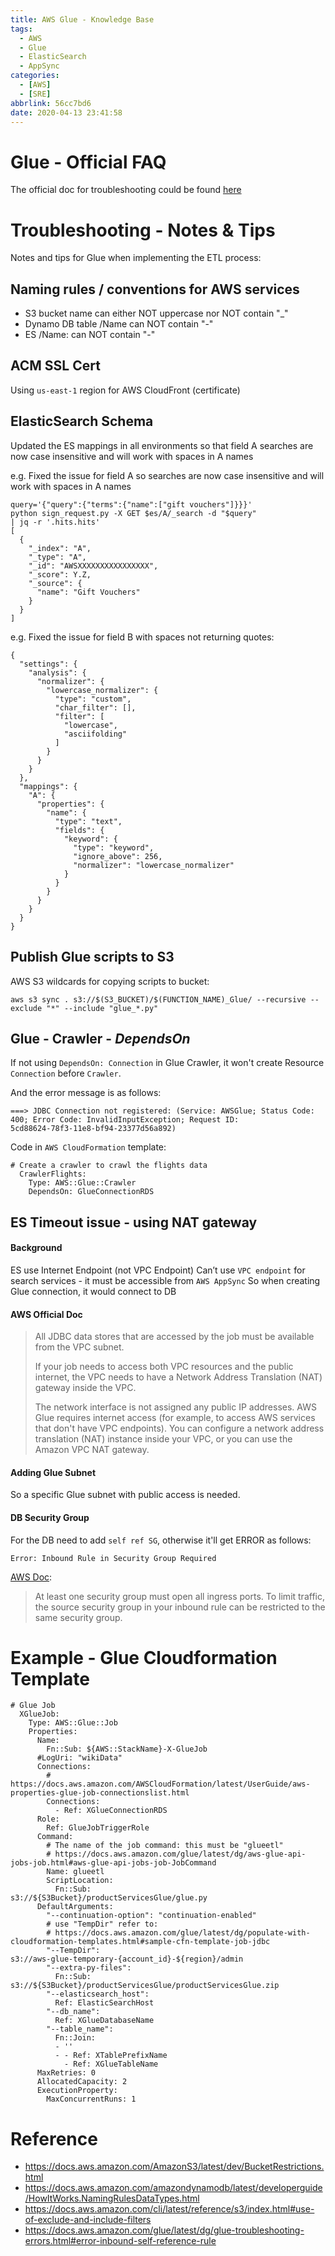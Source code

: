 ```yaml
---
title: AWS Glue - Knowledge Base
tags:
  - AWS
  - Glue
  - ElasticSearch
  - AppSync
categories:
  - [AWS]
  - [SRE]
abbrlink: 56cc7bd6
date: 2020-04-13 23:41:58
---
```


# Glue - Official FAQ
The official doc for troubleshooting could be found [here](https://docs.aws.amazon.com/glue/latest/dg/troubleshooting-glue.html)

# Troubleshooting - Notes & Tips
Notes and tips for Glue when implementing the ETL process:

## Naming rules / conventions for AWS services
- S3 bucket name can either NOT uppercase nor NOT contain "_" 
- Dynamo DB table /Name can NOT contain "-"
- ES /Name: can NOT contain "-"

## ACM SSL Cert
Using `us-east-1` region for AWS CloudFront (certificate)

## ElasticSearch Schema
Updated the ES mappings in all environments so that field A searches are now case insensitive and will work with spaces in A names

e.g. Fixed the issue for field A so searches are now case insensitive and will work with spaces in A names

```
query='{"query":{"terms":{"name":["gift vouchers"]}}}'
python sign_request.py -X GET $es/A/_search -d "$query"
| jq -r '.hits.hits'
[
  {
    "_index": "A",
    "_type": "A",
    "_id": "AWSXXXXXXXXXXXXXXXX",
    "_score": Y.Z,
    "_source": {
      "name": "Gift Vouchers"
    }
  }
]
```


e.g. Fixed the issue for field B with spaces not returning quotes:

```
{
  "settings": {
    "analysis": {
      "normalizer": {
        "lowercase_normalizer": {
          "type": "custom",
          "char_filter": [],
          "filter": [
            "lowercase",
            "asciifolding"
          ]
        }
      }
    }
  },
  "mappings": {
    "A": {
      "properties": {
        "name": {
          "type": "text",
          "fields": {
            "keyword": {
              "type": "keyword",
              "ignore_above": 256,
              "normalizer": "lowercase_normalizer"
            }
          }
        }
      }
    }
  }
}
```

## Publish Glue scripts to S3
AWS S3 wildcards for copying scripts to bucket:

```
aws s3 sync . s3://$(S3_BUCKET)/$(FUNCTION_NAME)_Glue/ --recursive --exclude "*" --include "glue_*.py"
```

## Glue - Crawler - *DependsOn*

If not using `DependsOn: Connection` in Glue Crawler, it won't create Resource `Connection` before `Crawler`.

And the error message is as follows:

```
===> JDBC Connection not registered: (Service: AWSGlue; Status Code:
400; Error Code: InvalidInputException; Request ID:
5cd88624-78f3-11e8-bf94-23377d56a892)
```

Code in `AWS CloudFormation` template:
```
# Create a crawler to crawl the flights data
  CrawlerFlights:
    Type: AWS::Glue::Crawler
    DependsOn: GlueConnectionRDS
```

## ES Timeout issue - using NAT gateway

#### Background
ES use Internet Endpoint (not VPC Endpoint)
Can’t use `VPC endpoint` for search services - it must be accessible from `AWS AppSync`
So when creating Glue connection, it would connect to DB

#### AWS Official Doc
> All JDBC data stores that are accessed by the job must be available from the VPC subnet.
>
> If your job needs to access both VPC resources and the public internet, the VPC needs to have a Network Address Translation (NAT) gateway inside the VPC.
>
> The network interface is not assigned any public IP addresses. AWS Glue requires internet access (for example, to access AWS services that don't have VPC endpoints). You can configure a network address translation (NAT) instance inside your VPC, or you can use the Amazon VPC NAT gateway.

#### Adding Glue Subnet
So a specific Glue subnet with public access is needed.

#### DB Security Group
For the DB need to add `self ref SG`, otherwise it'll get ERROR as follows:
```
Error: Inbound Rule in Security Group Required
```

[AWS Doc](https://docs.aws.amazon.com/glue/latest/dg/glue-troubleshooting-errors.html#error-inbound-self-reference-rule):
> At least one security group must open all ingress ports. To limit traffic, the source security group in your inbound rule can be restricted to the same security group.

# Example - Glue Cloudformation Template
```
# Glue Job
  XGlueJob:
    Type: AWS::Glue::Job
    Properties:
      Name:
        Fn::Sub: ${AWS::StackName}-X-GlueJob
      #LogUri: "wikiData" 
      Connections:
        # https://docs.aws.amazon.com/AWSCloudFormation/latest/UserGuide/aws-properties-glue-job-connectionslist.html
        Connections:
          - Ref: XGlueConnectionRDS
      Role:
        Ref: GlueJobTriggerRole
      Command:
        # The name of the job command: this must be "glueetl"
        # https://docs.aws.amazon.com/glue/latest/dg/aws-glue-api-jobs-job.html#aws-glue-api-jobs-job-JobCommand
        Name: glueetl
        ScriptLocation:
          Fn::Sub:
s3://${S3Bucket}/productServicesGlue/glue.py
      DefaultArguments:
        "--continuation-option": "continuation-enabled"
        # use "TempDir" refer to:
        # https://docs.aws.amazon.com/glue/latest/dg/populate-with-cloudformation-templates.html#sample-cfn-template-job-jdbc
        "--TempDir":
s3://aws-glue-temporary-{account_id}-${region}/admin
        "--extra-py-files": 
          Fn::Sub:
s3://${S3Bucket}/productServicesGlue/productServicesGlue.zip
        "--elasticsearch_host":
          Ref: ElasticSearchHost
        "--db_name":
          Ref: XGlueDatabaseName
        "--table_name":
          Fn::Join:
          - ''
          - - Ref: XTablePrefixName
            - Ref: XGlueTableName
      MaxRetries: 0
      AllocatedCapacity: 2  
      ExecutionProperty:   
        MaxConcurrentRuns: 1
```

# Reference
- https://docs.aws.amazon.com/AmazonS3/latest/dev/BucketRestrictions.html
- https://docs.aws.amazon.com/amazondynamodb/latest/developerguide/HowItWorks.NamingRulesDataTypes.html
- https://docs.aws.amazon.com/cli/latest/reference/s3/index.html#use-of-exclude-and-include-filters
- https://docs.aws.amazon.com/glue/latest/dg/glue-troubleshooting-errors.html#error-inbound-self-reference-rule